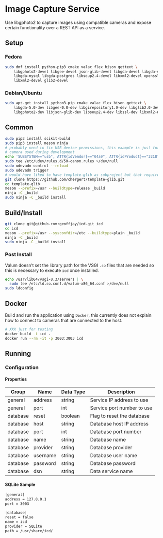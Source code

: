 # Image Capture Service

Use libgphoto2 to capture images using compatible cameras and expose certain
functionality over a REST API as a service.

## Setup

### Fedora

```bash
sudo dnf install python-pip3 cmake valac flex bison gettext \
    libgphoto2-devel libgee-devel json-glib-devel libgda-devel libgda-sqlite \
    libgda-mysql libgda-postgres libsoup2.4-devel libxml2-devel openssl-devel \
    libxml2-devel glib2-devel
```

### Debian/Ubuntu

```bash
sudo apt-get install python3-pip cmake valac flex bison gettext \
    libgda-5.0-dev libgee-0.8-dev libgirepository1.0-dev libglib2.0-dev \
    libgphoto2-dev libjson-glib-dev libsoup2.4-dev libssl-dev libxml2-utils
```

## Common

```bash
sudo pip3 install scikit-build
sudo pip3 install meson ninja
# probably need to fix USB device permissions, this example is just for the
# camera used during development
echo 'SUBSYSTEM=="usb", ATTR{idVendor}=="04a9", ATTR{idProduct}=="3218", MODE="0666"' | \
sudo tee /etc/udev/rules.d/50-canon.rules >/dev/null
sudo udevadm control --reload
sudo udevadm trigger
# would have liked to have template-glib as subproject but that requires more effort
git clone https://github.com/chergert/template-glib.git
cd template-glib
meson --prefix=/usr --buildtype=release _build
ninja -C _build
sudo ninja -C _build install
```

## Build/Install

```bash
git clone git@github.com:geoffjay/icd.git icd
cd icd
meson --prefix=/usr --sysconfdir=/etc --buildtype=plain _build
ninja -C _build
sudo ninja -C _build install
```

### Post Install

Valum doesn't set the library path for the VSGI `.so` files that are needed so
this is necessary to execute `icd` once installed.

```bash
echo /usr/lib64/vsgi-0.3/servers | \
  sudo tee /etc/ld.so.conf.d/valum-x86_64.conf >/dev/null
sudo ldconfig
```

## Docker

Build and run the application using `Docker`, this currently does not explain
how to connect to cameras that are connected to the host.

```bash
# XXX just for testing
docker build -t icd .
docker run --rm -it -p 3003:3003 icd
```

## Running

### Configuration

#### Properties

| Group    | Name        | Data Type    | Description                |
| -------- | ----------- | ------------ | -------------------------- |
| general  | address     | string       | Service IP address to use  |
| general  | port        | int          | Service port number to use |
| database | reset       | boolean      | Flag to reset the database |
| database | host        | string       | Database host IP address   |
| database | port        | int          | Database port number       |
| database | name        | string       | Database name              |
| database | provider    | string       | Database provider          |
| database | username    | string       | Database user name         |
| database | password    | string       | Database password          |
| database | dsn         | string       | Data service name          |

#### SQLite Sample

```bash
[general]
address = 127.0.0.1
port = 3003

[database]
reset = false
name = icd
provider = SQLite
path = /usr/share/icd/
